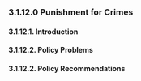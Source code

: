 ### 3.1.12.0  Punishment for Crimes
#### 3.1.12.1.  Introduction
#### 3.1.12.2.  Policy Problems
#### 3.1.12.2.  Policy Recommendations
